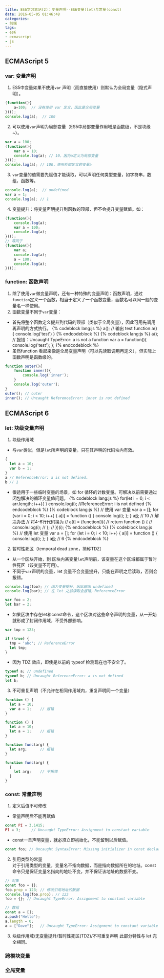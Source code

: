 ```yaml
---
title: ES6学习笔记(2)：变量声明--ES6变量(let)与常量(const)  
date: 2016-05-05 01:46:48  
categories:
- 前端
tags: 
- es6
- ecmascript
- js
---
```


## ECMAScript 5

### var: 变量声明  
1. ES5中变量如果不使用`var` 声明（而直接使用）则默认为全局变量（隐式声明）。
```js
(function(){
    a=100;  // 没有使用 var 定义，因此是全局变量
})();
console.log(a);  // 100
```
2. 可以使用`var`声明为局部变量（ES5中局部变量作用域是函数级，不是块级~）。
```js
var a = 100;
(function(){
    var a = 10;
    console.log(a); // 10，因为a定义为局部变量 
})();
console.log(a); // 100，使用外部定义的变量a
```
3. `var`变量的值需要先赋值才能读取，可以声明任何类型变量，如字符串，数组，函数等。
```js
console.log(a);  // undefined
var a = 1; 
console.log(a); // 1
```
4. 变量提升：将变量声明提升到函数的顶部，但不会提升变量赋值。如：
```js
(function(){
    console.log(a);
    var a = 100;
    console.log(a);
})();
// 等同于
(function(){
    var a;
    console.log(a);
    a = 100;
    console.log(a);
})();
```

### function: 函数声明
1. 除了使用`var`做变量声明，还有一种特殊的变量声明：函数声明，通过`function`定义一个函数，相当于定义了一个函数变量，函数名可以同一般的变量名一样使用。
2. 函数变量不同于`var`变量：
  - 首先将整个函数定义提升到代码的顶部（类似于全局变量），因此可用先调用再声明的方式执行。
{% codeblock lang:js %}
a();  // 输出 test
function a(){
    console.log('test')
}
{% endcodeblock %}
{% codeblock lang:js %}
a();  // 报错：Uncaught TypeError: a is not a function
var a = function(){
    console.log('test');
};
{% endcodeblock %}
  - 虽然function 看起来像是全局变量声明（可以先读取调用再定义），但实际上函数声明是函数级的。
```js
function outer(){
    function inner(){
        console.log('inner');
    }
    console.log('outer');
}
outer(); // outer
inner(); // Uncaught ReferenceError: inner is not defined
```

## ECMAScript 6

### let: 块级变量声明
1. 块级作用域
  - 与`var`类似，但是`let`所声明的变量，只在其声明的代码块内有效。
```js
{
  let a = 10;
  var b = 1;
}
a // ReferenceError: a is not defined.
b // 1
```
  - 很适用于一些临时变量的场景，如 for 循环的计数变量。可解决以前需要通过闭包解决的循环变量值问题。
{% codeblock lang:js %}
for(let i = 0; i < arr.length; i++){
}
console.log(i);  //ReferenceError: i is not defined
{% endcodeblock %}
{% codeblock lang:js %}
// 使用 var 变量
var a = [];
for (var i = 0; i < 10; i++) {
  a[i] = function () {
    console.log(i);
  };
}
a[6](); // 10
// 解决办法
// 将4-6行代码换为
// a[i] = (function(i){
//    return function () {
//        console.log(i);
//    };
// })(i);
{% endcodeblock %}
{% codeblock lang:js %}
// 使用 let 变量
var a = [];
for (let i = 0; i < 10; i++) {
  a[i] = function () {
    console.log(i);
  };
}
a[6](); // 6
{% endcodeblock %}
2. 暂时性死区（temporal dead zone，简称TDZ）
 - 从一个区块开始，到 区块内某变量`let`声明前，该变量在这个区域都属于暂时性死区（该变量不可用）。
 - 不同于`var`声明的变量，let 变量不会变量提升，只能在声明之后读取，否则会报错。
```js
console.log(foo); // 因为变量提升，因此输出 undefined
console.log(bar); // 在 let 之前读取会报错，ReferenceError

var foo = 2;
let bar = 2;
```
 - 如果区块中存在let和const命令，这个区块对这些命令声明的变量，从一开始就形成了封闭作用域，不受外部影响。
```js
var tmp = 123;

if (true) {
  tmp = 'abc'; // ReferenceError
  let tmp;
}
```
 - 因为 TDZ 效应，即使是以前的 typeof 检测现在也不安全了。
```js
typeof a; // undefined
typeof b; // Uncaught ReferenceError: a is not defined
let b;
```
3. 不可重复声明（不允许在相同作用域内，重复声明同一个变量）
```js
function () {
  let a = 10;
  var a = 1;    // 报错
}

function () {
  let a = 10;
  let a = 1;    // 报错
}

function func(arg) {
  let arg;      // 报错
}

function func(arg) {
  {
    let arg;    // 不报错
  }
}
```

### const: 常量声明
1. 定义后值不可修改
 - 常量声明后不能再赋值
```js
const PI = 3.1415;
PI = 3;     // Uncaught TypeError: Assignment to constant variable
```
 - const一旦声明变量，就必须立即初始化，不能留到以后赋值。
```js
const foo; // Uncaught SyntaxError: Missing initializer in const declaration
```
2. 引用类型的常量  
对于引用类型的变量，变量名不指向数据，而是指向数据所在的地址。const命令只是保证变量名指向的地址不变，并不保证该地址的数据不变。
```js
// 对象
const foo = {};
foo.prop = 123; // 修改引用地址的数据
console.log(foo.prop); // 123
foo = {}; // Uncaught TypeError: Assignment to constant variable

// 数组
const a = [];
a.push("Hello");
a.length = 0;
a = ["Dave"];   // Uncaught TypeError: Assignment to constant variable
```
3. 块级作用域/无变量提升/暂时性死区(TDZ)/不可重复声明
此部分特性与 let 完全相同。

### 跨模块变量

### 全局变量